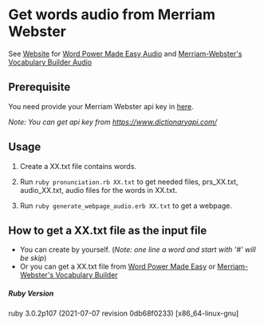 # Get words audio from Merriam Webster
See [Website](https://chen172.github.io/) for [Word Power Made Easy Audio](https://chen172.github.io/Word_Power_Made_Easy_Audio.html) and [Merriam-Webster's Vocabulary Builder Audio](https://chen172.github.io/Merriam-Webster's_Vocabulary_Builder_Audio.html)

## Prerequisite
You need provide your Merriam Webster api key in [here](https://github.com/chen172/Merriam-Webster-api-example/blob/e4db0f35eb73a6e80ef1e87342c75e51a7802047/pronunciation.rb#L28).

*Note: You can get api key from https://www.dictionaryapi.com/*

## Usage
1. Create a XX.txt file contains words. 

2. Run `ruby pronunciation.rb XX.txt` to get needed files, prs_XX.txt, audio_XX.txt, audio files for the words in XX.txt.
3. Run `ruby generate_webpage_audio.erb XX.txt` to get a webpage.

## How to get a XX.txt file as the input file
* You can create by yourself. (*Note: one line a word and start with '#' will be skip*)
* Or you can get a XX.txt file from [Word Power Made Easy](https://github.com/chen172/chen172.github.io/tree/main/Word_Power_Made_Easy/words) or [Merriam-Webster's Vocabulary Builder](https://github.com/chen172/chen172.github.io/tree/main/Merriam-Webster's_Vocabulary_Builder/words)

##### Ruby Version
ruby 3.0.2p107 (2021-07-07 revision 0db68f0233) [x86_64-linux-gnu]
